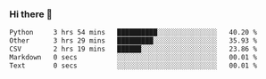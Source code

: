 ### Hi there 👋

<!--START_SECTION:waka-->

```txt
Python     3 hrs 54 mins   ██████████░░░░░░░░░░░░░░░   40.20 %
Other      3 hrs 29 mins   █████████░░░░░░░░░░░░░░░░   35.93 %
CSV        2 hrs 19 mins   ██████░░░░░░░░░░░░░░░░░░░   23.86 %
Markdown   0 secs          ░░░░░░░░░░░░░░░░░░░░░░░░░   00.01 %
Text       0 secs          ░░░░░░░░░░░░░░░░░░░░░░░░░   00.01 %
```

<!--END_SECTION:waka-->
